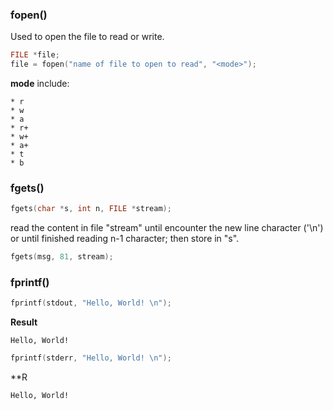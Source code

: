 ### fopen()

Used to open the file to read or write.

````c
FILE *file;
file = fopen("name of file to open to read", "<mode>");
````
**mode** include: 
```
* r
* w
* a
* r+
* w+
* a+
* t
* b
```
### fgets()

````c
fgets(char *s, int n, FILE *stream);
````
read the content in file "stream" until encounter the new line character ('\n') or until finished reading n-1 character; then store in "s".

````c
fgets(msg, 81, stream);
````

### fprintf()

```c
fprintf(stdout, "Hello, World! \n");
```
**Result**
```
Hello, World!
```

```c
fprintf(stderr, "Hello, World! \n");
```
**R
```
Hello, World!
```

